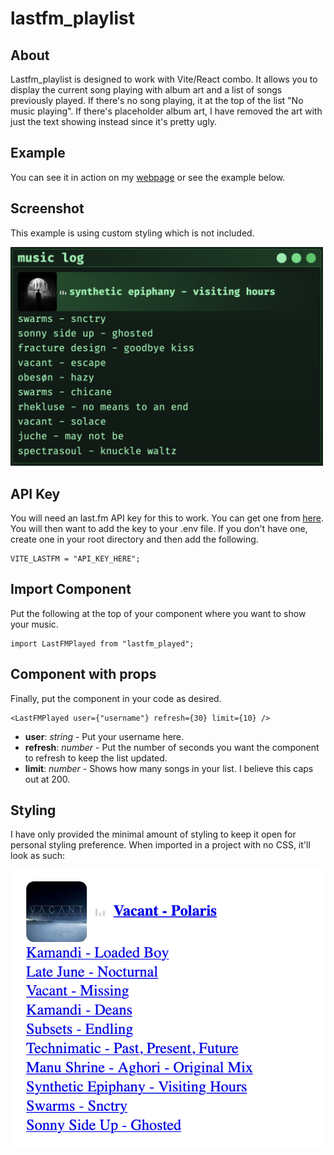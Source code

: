 # lastfm_playlist

## About

Lastfm_playlist is designed to work with Vite/React combo. It allows you to display the current song playing with album art and a list of songs previously played. If there's no song playing, it at the top of the list "No music playing". If there's placeholder album art, I have removed the art with just the text showing instead since it's pretty ugly.

## Example

You can see it in action on my [webpage](https://vagabond.sh) or see the example below.

## Screenshot

This example is using custom styling which is not included.

<img src="./example.png" width="500px" alt="styled example"/>

## API Key

You will need an last.fm API key for this to work. You can get one from [here](https://www.last.fm/api/account/create).
You will then want to add the key to your .env file. If you don't have one, create one in your root directory and then add the following.

```tsx
VITE_LASTFM = "API_KEY_HERE";
```

## Import Component

Put the following at the top of your component where you want to show your music.

```tsx
import LastFMPlayed from "lastfm_played";
```

## Component with props

Finally, put the component in your code as desired.

```tsx
<LastFMPlayed user={"username"} refresh={30} limit={10} />
```

- **user**: _string_ - Put your username here.
- **refresh**: _number_ - Put the number of seconds you want the component to refresh to keep the list updated.
- **limit**: _number_ - Shows how many songs in your list. I believe this caps out at 200.

## Styling

I have only provided the minimal amount of styling to keep it open for personal styling preference. When imported in a project with no CSS, it'll look as such:

<img src="./example_nostyle.png" width="500px" alt="unstyled example"/>
